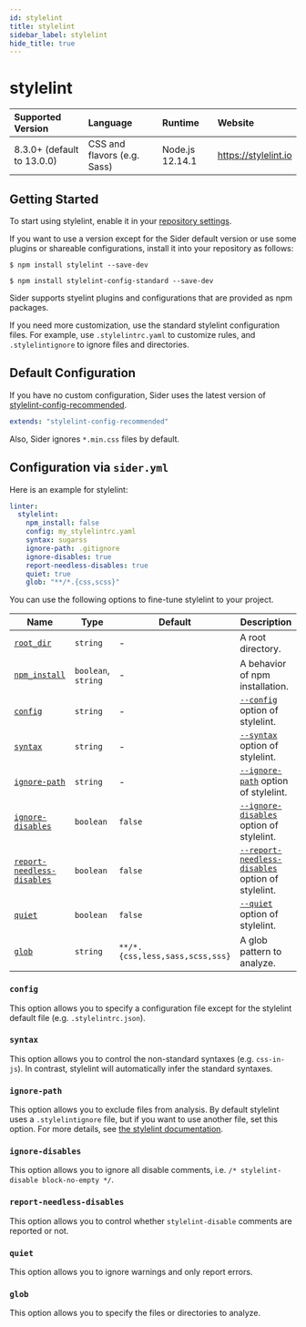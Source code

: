 ```yaml
---
id: stylelint
title: stylelint
sidebar_label: stylelint
hide_title: true
---
```


# stylelint

| Supported Version          | Language                    | Runtime         | Website              |
| :------------------------- | :-------------------------- | :-------------- | :------------------- |
| 8.3.0+ (default to 13.0.0) | CSS and flavors (e.g. Sass) | Node.js 12.14.1 | https://stylelint.io |

## Getting Started

To start using stylelint, enable it in your [repository settings](../../getting-started/repository-settings.md).

If you want to use a version except for the Sider default version or use some plugins or shareable configurations, install it into your repository as follows:

```shell
$ npm install stylelint --save-dev

$ npm install stylelint-config-standard --save-dev
```

Sider supports styelint plugins and configurations that are provided as npm packages.

If you need more customization, use the standard stylelint configuration files. For example, use `.stylelintrc.yaml` to customize rules, and `.stylelintignore` to ignore files and directories.

## Default Configuration

If you have no custom configuration, Sider uses the latest version of [stylelint-config-recommended](https://github.com/stylelint/stylelint-config-recommended).

```yaml
extends: "stylelint-config-recommended"
```

Also, Sider ignores `*.min.css` files by default.

## Configuration via `sider.yml`

Here is an example for stylelint:

```yaml
linter:
  stylelint:
    npm_install: false
    config: my_stylelintrc.yaml
    syntax: sugarss
    ignore-path: .gitignore
    ignore-disables: true
    report-needless-disables: true
    quiet: true
    glob: "**/*.{css,scss}"
```

You can use the following options to fine-tune stylelint to your project.

| Name                                                                              | Type                | Default                         | Description                                                                                                               |
| --------------------------------------------------------------------------------- | ------------------- | ------------------------------- | ------------------------------------------------------------------------------------------------------------------------- |
| [`root_dir`](../../getting-started/custom-configuration.md#root_dir-option)       | `string`            | -                               | A root directory.                                                                                                         |
| [`npm_install`](../../getting-started/custom-configuration.md#npm_install-option) | `boolean`, `string` | -                               | A behavior of npm installation.                                                                                           |
| [`config`](#config)                                                               | `string`            | -                               | [`--config`](https://stylelint.io/user-guide/usage/options#configfile) option of stylelint.                               |
| [`syntax`](#syntax)                                                               | `string`            | -                               | [`--syntax`](https://stylelint.io/user-guide/usage/options#syntax) option of stylelint.                                   |
| [`ignore-path`](#ignore-path)                                                     | `string`            | -                               | [`--ignore-path`](https://stylelint.io/user-guide/usage/options#ignorepath) option of stylelint.                          |
| [`ignore-disables`](#ignore-disables)                                             | `boolean`           | `false`                         | [`--ignore-disables`](https://stylelint.io/user-guide/usage/options#ignoredisables) option of stylelint.                  |
| [`report-needless-disables`](#report-needless-disables)                           | `boolean`           | `false`                         | [`--report-needless-disables`](https://stylelint.io/user-guide/usage/options#reportneedlessdisables) option of stylelint. |
| [`quiet`](#quiet)                                                                 | `boolean`           | `false`                         | [`--quiet`](https://stylelint.io/user-guide/usage/cli#--quiet--q) option of stylelint.                                    |
| [`glob`](#glob)                                                                   | `string`            | `**/*.{css,less,sass,scss,sss}` | A glob pattern to analyze.                                                                                                |

### `config`

This option allows you to specify a configuration file except for the stylelint default file (e.g. `.stylelintrc.json`).

### `syntax`

This option allows you to control the non-standard syntaxes (e.g. `css-in-js`). In contrast, stylelint will automatically infer the standard syntaxes.

### `ignore-path`

This option allows you to exclude files from analysis. By default stylelint uses a `.stylelintignore` file, but if you want to use another file, set this option. For more details, see [the stylelint documentation](https://stylelint.io/user-guide/configuration#stylelintignore).

### `ignore-disables`

This option allows you to ignore all disable comments, i.e. `/* stylelint-disable block-no-empty */`.

### `report-needless-disables`

This option allows you to control whether `stylelint-disable` comments are reported or not.

### `quiet`

This option allows you to ignore warnings and only report errors.

### `glob`

This option allows you to specify the files or directories to analyze.

